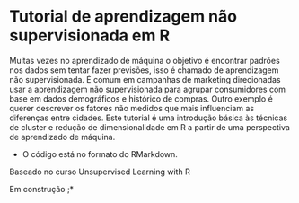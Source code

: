 # Tutorial de aprendizagem não supervisionada em R

Muitas vezes no aprendizado de máquina o objetivo é encontrar padrões nos dados sem tentar fazer previsões, isso é chamado de aprendizagem não supervisionada. É comum em campanhas de marketing direcionadas usar a aprendizagem não supervisionada para agrupar consumidores com base em dados demográficos e histórico de compras. Outro exemplo é querer descrever os fatores não medidos que mais influenciam as diferenças entre cidades. Este tutorial é uma introdução básica às técnicas de cluster e redução de dimensionalidade em R a partir de uma perspectiva de aprendizado de máquina.

* O código está no formato do RMarkdown.

Baseado no curso Unsupervised Learning with R

Em construção ;*
